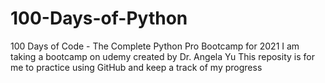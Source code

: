 # 100-Days-of-Python
100 Days of Code - The Complete Python Pro Bootcamp for 2021
I am taking a bootcamp on udemy created by Dr. Angela Yu
This reposity is for me to practice using GitHub and keep a track of my progress
